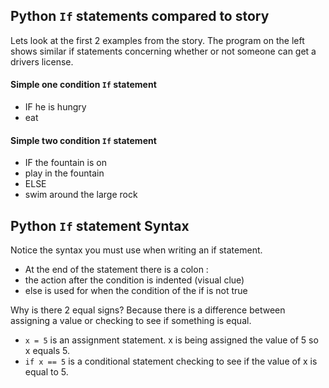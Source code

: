 ## Python `If` statements compared to story
Lets look at the first 2 examples from the story.  The program on the left shows similar if statements concerning whether or not someone can get a drivers license. 

#### Simple one condition `If` statement

- IF he is hungry                  
- eat                          

#### Simple two condition `If` statement

- IF the fountain is on
- play in the fountain
- ELSE
- swim around the large rock

## Python `If` statement Syntax
Notice the syntax you must use when writing an if statement.  

- At the end of the statement there is a colon : 
- the action after the condition is indented (visual clue)
- else is used for when the condition of the if is not true
 
Why is there 2 equal signs? Because there is a difference between assigning a value or checking to see if something is equal. 

- `x = 5`  is an assignment statement.  x is being assigned the value of 5 so x equals 5.  
- `if x == 5` is a conditional statement checking to see if the value of x is equal to 5.
 
 